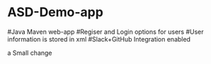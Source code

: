 # ASD-Demo-app
#Java Maven web-app
#Regiser and Login options for users
#User information is stored in xml
#Slack+GitHub Integration enabled


a Small change
